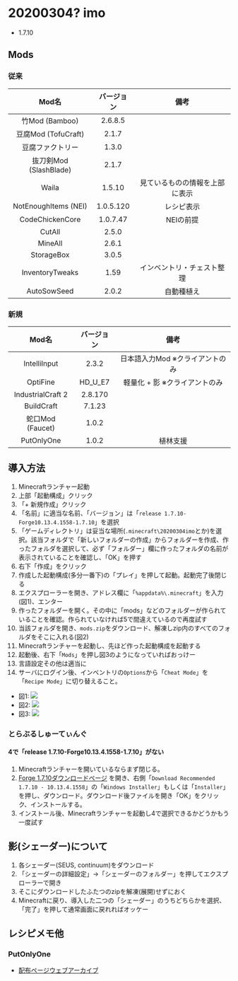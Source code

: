 # 20200304? imo

- 1.7.10

## Mods

### 従来

|Mod名|バージョン|備考|
|:-:|:-:|:-:|
|竹Mod (Bamboo)|2.6.8.5||
|豆腐Mod (TofuCraft)|2.1.7||
|豆腐ファクトリー|1.3.0||
|抜刀剣Mod (SlashBlade)|2.1.7||
|Waila|1.5.10|見ているものの情報を上部に表示|
|NotEnoughItems (NEI)|1.0.5.120|レシピ表示|
|CodeChickenCore|1.0.7.47|NEIの前提|
|CutAll|2.5.0||
|MineAll|2.6.1|
|StorageBox|3.0.5||
|InventoryTweaks|1.59|インベントリ・チェスト整理|
|AutoSowSeed|2.0.2|自動種植え|

### 新規

|Mod名|バージョン|備考|
|:-:|:-:|:-:|
|IntelliInput|2.3.2|日本語入力Mod ※クライアントのみ|
|OptiFine|HD_U_E7|軽量化 + 影 ※クライアントのみ|
|IndustrialCraft 2|2.8.170||
|BuildCraft|7.1.23||
|蛇口Mod (Faucet)|1.0.2||
|PutOnlyOne|1.0.2|植林支援|

## 導入方法

1. Minecraftランチャー起動
2. 上部「起動構成」クリック
3. 「+ 新規作成」クリック
4. 「名前」に適当な名前、「バージョン」は「`release 1.7.10-Forge10.13.4.1558-1.7.10`」を選択
5. 「ゲームディレクトリ」は妥当な場所(`.minecraft\20200304imo`とか)を選択。該当フォルダで「新しいフォルダーの作成」からフォルダーを作成、作ったフォルダを選択して、必ず「フォルダー」欄に作ったフォルダの名前が表示されていることを確認し、「OK」を押す
6. 右下「作成」をクリック
7. 作成した起動構成(多分一番下)の「プレイ」を押して起動。起動完了後閉じる
8. エクスプローラーを開き、アドレス欄に「`%appdata%\.minecraft`」を入力(図1)、エンター
9. 作ったフォルダーを開く。その中に「mods」などのフォルダーが作られていることを確認。作られていなければ5で間違えているので再度試す
10. 当該フォルダを開き、`mods.zip`をダウンロード、解凍しzip内のすべてのフォルダをそこに入れる(図2)
11. Minecraftランチャーを起動し、先ほど作った起動構成を起動する
12. 起動後、右下「`Mods`」を押し図3のようになっていればおっけー
13. 言語設定その他は適当に
14. サーバにログイン後、インベントリの`Options`から「`Cheat Mode`」を「`Recipe Mode`」に切り替えること。

- 図1: ![](https://i.imgur.com/WMMlLzr.png)
- 図2: ![](https://i.imgur.com/krHez5v.png)
- 図3: ![](https://i.imgur.com/xb8Tjg0.png)

### とらぶるしゅーてぃんぐ

#### 4で「release 1.7.10-Forge10.13.4.1558-1.7.10」がない

1. Minecraftランチャーを開いているならまず閉じる。
2. [Forge 1.7.10ダウンロードページ](http://files.minecraftforge.net/maven/net/minecraftforge/forge/index_1.7.10.html) を開き、右側「`Download Recommended 1.7.10 - 10.13.4.1558`」の「`Windows Installer`」もしくは「`Installer`」を押し、ダウンロード。ダウンロード後ファイルを開き「OK」をクリック、インストールする。
3. インストール後、Minecraftランチャーを起動し4で選択できるかどうかもう一度試す

## 影(シェーダー)について

1. 各シェーダー(SEUS, continuum)をダウンロード
2. 「シェーダーの詳細設定」→「シェーダーのフォルダー」を押してエクスプローラーで開き
3. そこにダウンロードしたふたつのzipを解凍(展開)せずにおく
4. Minecraftに戻り、導入した二つの「シェーダー」のうちどちらかを選択、「完了」を押して通常画面に戻れればオッケー

## レシピメモ他

### PutOnlyOne

- [配布ページウェブアーカイブ](http://web.archive.org/web/20161104123941/http://forum.minecraftuser.jp/viewtopic.php?f=13&t=6984&start=40#p63272)
